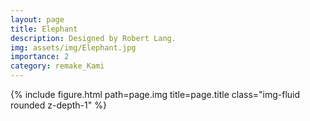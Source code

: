 ```yaml
---
layout: page
title: Elephant
description: Designed by Robert Lang.
img: assets/img/Elephant.jpg
importance: 2
category: remake_Kami
---
```


<div class="row">
    <div class="col-sm mt-3 mt-md-0">
        {% include figure.html path=page.img title=page.title class="img-fluid rounded z-depth-1" %}
    </div>
</div>